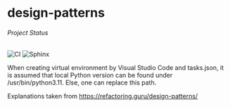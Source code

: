 # design-patterns

###### Project Status

![CI](https://github.com/VolleyballPlayer/design-patterns/actions/workflows/ci.yml/badge.svg)
![Sphinx](https://github.com/VolleyballPlayer/design-patterns/actions/workflows/sphinx.yml/badge.svg)

When creating virtual environment by Visual Studio Code and tasks.json, it is assumed that local Python version can be found under /usr/bin/python3.11. Else, one can replace this path.

Explanations taken from https://refactoring.guru/design-patterns/
